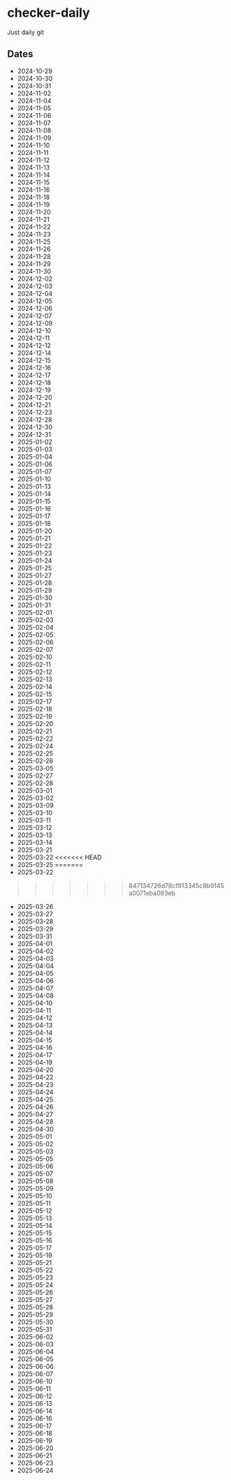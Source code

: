 # checker-daily
Just daily git

## Dates
* 2024-10-29
* 2024-10-30
* 2024-10-31
* 2024-11-02
* 2024-11-04
* 2024-11-05
* 2024-11-06
* 2024-11-07
* 2024-11-08
* 2024-11-09
* 2024-11-10
* 2024-11-11
* 2024-11-12
* 2024-11-13
* 2024-11-14
* 2024-11-15
* 2024-11-16
* 2024-11-18
* 2024-11-19
* 2024-11-20
* 2024-11-21
* 2024-11-22
* 2024-11-23
* 2024-11-25
* 2024-11-26
* 2024-11-28
* 2024-11-29
* 2024-11-30
* 2024-12-02
* 2024-12-03
* 2024-12-04
* 2024-12-05
* 2024-12-06
* 2024-12-07
* 2024-12-09
* 2024-12-10
* 2024-12-11
* 2024-12-12
* 2024-12-14
* 2024-12-15
* 2024-12-16
* 2024-12-17
* 2024-12-18
* 2024-12-19
* 2024-12-20
* 2024-12-21
* 2024-12-23
* 2024-12-28
* 2024-12-30
* 2024-12-31
* 2025-01-02
* 2025-01-03
* 2025-01-04
* 2025-01-06
* 2025-01-07
* 2025-01-10
* 2025-01-13
* 2025-01-14
* 2025-01-15
* 2025-01-16
* 2025-01-17
* 2025-01-18
* 2025-01-20
* 2025-01-21
* 2025-01-22
* 2025-01-23
* 2025-01-24
* 2025-01-25
* 2025-01-27
* 2025-01-28
* 2025-01-29
* 2025-01-30
* 2025-01-31
* 2025-02-01
* 2025-02-03
* 2025-02-04
* 2025-02-05
* 2025-02-06
* 2025-02-07
* 2025-02-10
* 2025-02-11
* 2025-02-12
* 2025-02-13
* 2025-02-14
* 2025-02-15
* 2025-02-17
* 2025-02-18
* 2025-02-19
* 2025-02-20
* 2025-02-21
* 2025-02-22
* 2025-02-24
* 2025-02-25
* 2025-02-26
* 2025-03-05
* 2025-02-27
* 2025-02-28
* 2025-03-01
* 2025-03-02
* 2025-03-09
* 2025-03-10
* 2025-03-11
* 2025-03-12
* 2025-03-13
* 2025-03-14
* 2025-03-21
* 2025-03-22
<<<<<<< HEAD
* 2025-03-25
=======
* 2025-03-22
>>>>>>> 847134726d78cf913345c9b9145a0071eba083eb
* 2025-03-26
* 2025-03-27
* 2025-03-28
* 2025-03-29
* 2025-03-31
* 2025-04-01
* 2025-04-02
* 2025-04-03
* 2025-04-04
* 2025-04-05
* 2025-04-06
* 2025-04-07
* 2025-04-08
* 2025-04-10
* 2025-04-11
* 2025-04-12
* 2025-04-13
* 2025-04-14
* 2025-04-15
* 2025-04-16
* 2025-04-17
* 2025-04-19
* 2025-04-20
* 2025-04-22
* 2025-04-23
* 2025-04-24
* 2025-04-25
* 2025-04-26
* 2025-04-27
* 2025-04-28
* 2025-04-30
* 2025-05-01
* 2025-05-02
* 2025-05-03
* 2025-05-05
* 2025-05-06
* 2025-05-07
* 2025-05-08
* 2025-05-09
* 2025-05-10
* 2025-05-11
* 2025-05-12
* 2025-05-13
* 2025-05-14
* 2025-05-15
* 2025-05-16
* 2025-05-17
* 2025-05-19
* 2025-05-21
* 2025-05-22
* 2025-05-23
* 2025-05-24
* 2025-05-26
* 2025-05-27
* 2025-05-28
* 2025-05-29
* 2025-05-30
* 2025-05-31
* 2025-06-02
* 2025-06-03
* 2025-06-04
* 2025-06-05
* 2025-06-06
* 2025-06-07
* 2025-06-10
* 2025-06-11
* 2025-06-12
* 2025-06-13
* 2025-06-14
* 2025-06-16
* 2025-06-17
* 2025-06-18
* 2025-06-19
* 2025-06-20
* 2025-06-21
* 2025-06-23
* 2025-06-24
